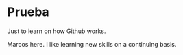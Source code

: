 # Prueba
Just to learn on how Github works.

Marcos here. I like learning new skills on a continuing basis.
